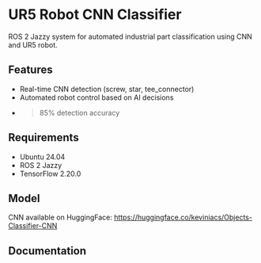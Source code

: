 # UR5 Robot CNN Classifier

ROS 2 Jazzy system for automated industrial part classification using CNN and UR5 robot.

## Features
- Real-time CNN detection (screw, star, tee_connector)
- Automated robot control based on AI decisions
- >85% detection accuracy

## Requirements
- Ubuntu 24.04
- ROS 2 Jazzy
- TensorFlow 2.20.0

## Model
CNN available on HuggingFace: https://huggingface.co/keviniacs/Objects-Classifier-CNN 

## Documentation
